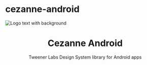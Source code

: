 # cezanne-android
![Logo   text with background](https://github.com/Tweener/cezanne-android/assets/596985/ee172267-223b-4e88-8518-559e767fcfe4)

<h1 align="center">Cezanne Android</h1>

<p align="center">Tweener Labs Design System library for Android apps</p>
